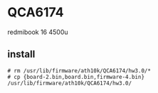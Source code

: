 # QCA6174
redmibook 16 4500u
## install
    # rm /usr/lib/firmware/ath10k/QCA6174/hw3.0/*
    # cp {board-2.bin,board.bin,firmware-4.bin} /usr/lib/firmware/ath10k/QCA6174/hw3.0/
